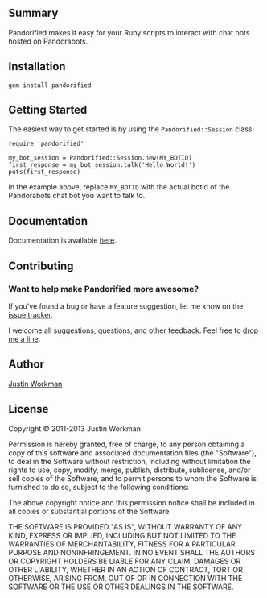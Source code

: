 Summary
-------

Pandorified makes it easy for your Ruby scripts to interact with chat bots hosted on Pandorabots.

Installation
------------

	gem install pandorified

Getting Started
---------------

The easiest way to get started is by using the `Pandorified::Session` class:

	require 'pandorified'
	
	my_bot_session = Pandorified::Session.new(MY_BOTID)
	first_response = my_bot_session.talk('Hello World!')
	puts(first_response)

In the example above, replace `MY_BOTID` with the actual botid of the Pandorabots chat bot you want to talk to.

Documentation
-------------

Documentation is available [here](http://rubydoc.info/gems/pandorified/frames).

Contributing
------------

### Want to help make Pandorified more awesome?

If you've found a bug or have a feature suggestion, let me know on the [issue tracker](https://bitbucket.org/xtagon/pandorified/issues?status=new&status=open).

I welcome all suggestions, questions, and other feedback. Feel free to [drop me a line](mailto:xtagon@gmail.com).

Author
------

[Justin Workman](mailto:xtagon@gmail.com)

License
-------

Copyright © 2011-2013 Justin Workman

Permission is hereby granted, free of charge, to any person obtaining a copy of this software and associated documentation files (the "Software"), to deal in the Software without restriction, including without limitation the rights to use, copy, modify, merge, publish, distribute, sublicense, and/or sell copies of the Software, and to permit persons to whom the Software is furnished to do so, subject to the following conditions:

The above copyright notice and this permission notice shall be included in all copies or substantial portions of the Software.

THE SOFTWARE IS PROVIDED "AS IS", WITHOUT WARRANTY OF ANY KIND, EXPRESS OR IMPLIED, INCLUDING BUT NOT LIMITED TO THE WARRANTIES OF MERCHANTABILITY, FITNESS FOR A PARTICULAR PURPOSE AND NONINFRINGEMENT. IN NO EVENT SHALL THE AUTHORS OR COPYRIGHT HOLDERS BE LIABLE FOR ANY CLAIM, DAMAGES OR OTHER LIABILITY, WHETHER IN AN ACTION OF CONTRACT, TORT OR OTHERWISE, ARISING FROM, OUT OF OR IN CONNECTION WITH THE SOFTWARE OR THE USE OR OTHER DEALINGS IN THE SOFTWARE.
